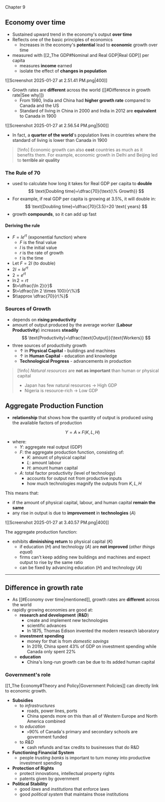 Chapter 9

## Economy over time
- Sustained upward trend in the economy's output **over time**
- Reflects one of the basic principles of economics
	- Increases in the economy's **potential** lead to **economic** growth over time
- measured with [[2_The GDP#Nominal and Real GDP|Real GDP]] per capita
	- measures **income** earned
	- isolate the effect of **changes in population**

![[Screenshot 2025-01-27 at 2.51.41 PM.png|400]]

- Growth rates are **different** across the world ([[#Difference in growth rate|See why]])
	- From 1980, India and China had **higher growth rate** compared to Canada and the US
	- Standard of living in China in 2000 and India in 2012 are **equivalent** to Canada in 1900

![[Screenshot 2025-01-27 at 2.56.54 PM.png|500]]

- In fact, a **quarter of the world**'s population lives in countries where the standard of living is lower than Canada in 1900

> [!info]
> Economic growth can also **cost** countries as much as it benefits them.
> For example, economic growth in Delhi and Beijing led to **terrible air quality**


### The Rule of 70
- used to calculate how long it takes for Real GDP per capita to **double**
$$
\text{Doubling time}=\dfrac{70}{\text{\% Growth}}
$$
- For example, if real GDP per capita is growing at 3.5%, it will double in:
$$
\text{Doubling time}=\dfrac{70}{3.5}=20 \text{ years}
$$
- growth **compounds**, so it can add up fast

#### Deriving the rule
- $F=Ie^{rt}$ (exponential function) where
	- $F$ is the final value
	- $I$ is the initial value
	- $r$ is the rate of growth
	- $t$ is the time
- Let $F=2I$ (to double)
- $2I=Ie^{rt}$
- $2=e^{rt}$
- $\ln 2=rt$
- $t=\dfrac{\ln 2}{r}$
- $t=\dfrac{\ln 2 \times 100}{r\%}$
- $t\approx \dfrac{70}{r\%}$

### Sources of Growth
- depends on **rising productivity**
- amount of output produced by the average worker (**Labour Productivity**) increases **steadily**
$$
\text{Productivity}=\dfrac{\text{Output}}{\text{Workers}}
$$
- three sources of productivity growth
	- ↑ in **Physical Capital** - buildings and machines
	- ↑ in **Human Capital** - education and knowledge
	- **Technological Progress** - advancements in production


> [!info]
> *Natural resources* are **not as important** than human or physical capital
> - Japan has few natural resources → High GDP
> - Nigeria is resource-rich → Low GDP


## Aggregate Production Function
- **relationship** that shows how the quantity of output is produced using the available factors of production

$$
Y=A\times F(K,L,H)
$$
- where:
	- $Y$: aggregate real output (GDP)
	- $F$: the aggregate production function, consisting of:
		- $K$: amount of physical capital
		- $L$: amount labour
		- $H$: amount human capital
	- $A$: total factor productivity (level of technology)
		- accounts for output not from productive inputs
		- how much technologies magnify the outputs from $K,L,H$

This means that:
- if the amount of physical capital, labour, and human capital **remain the same**
- any rise in output is due to **improvement** in **technologies** ($A$)

![[Screenshot 2025-01-27 at 3.40.57 PM.png|400]]

The aggregate production function:
- exhibits **diminishing return** to physical capital ($K$)
	- if education ($H$) and technology ($A$) are **not improved** (*other things equal*)
	- firms can't keep adding new buildings and machines and expect output to rise by the same ratio
	- can be fixed by advancing education ($H$) and technology ($A$)


---
## Difference in growth rate
- As [[#Economy over time|mentioned]], growth rates are **different** across the world
- rapidly growing economies are good at:
	- **research and development** (**R&D**)
		- create and implement new technologies
		- scientific advances
		- In 1875, Thomas Edison invented the modern research laboratory
	- **investment** **spending**
		- money for that is from *domestic savings*
		- In 2019, China spent 43% of GDP on investment spending while Canada only spent 22%
	- **education**
		- China's long-run growth can be due to its added human capital

### Government's role
[[1_The Economy#Theory and Policy|Government Policies]] can directly link to economic growth.
- **Subsidies**
	- to *infrastructures*
		- roads, power lines, ports
		- China spends more on this than all of Western Europe and North America combined
	- to *education*
		- `>`90% of Canada's primary and secondary schools are government funded
	- to *R&D*
		- cash refunds and tax credits to businesses that do R&D
- **Functioning Financial System**
	- people *trusting banks* is important to turn money into productive investment spending
- **Protection of Rights**
	- protect innovations, intellectual property rights
	- patents given by government
- **Political Stability**
	- good *laws* and *institutions* that enforce laws
	- good *political system* that maintains those institutions